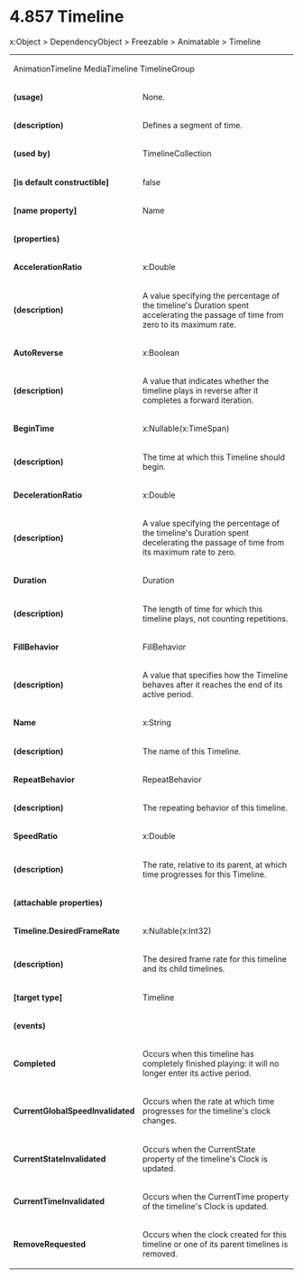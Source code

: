 <html dir="LTR" xmlns:mshelp="http://msdn.microsoft.com/mshelp" xmlns:ddue="http://ddue.schemas.microsoft.com/authoring/2003/5" xmlns:xlink="http://www.w3.org/1999/xlink" xmlns:tool="http://www.microsoft.com/tooltip"><body><input type="hidden" id="userDataCache" class="userDataStyle"><input type="hidden" id="hiddenScrollOffset"><img id="dropDownImage" style="display:none; height:0; width:0;" src="../local/drpdown.gif"><img id="dropDownHoverImage" style="display:none; height:0; width:0;" src="../local/drpdown_orange.gif"><img id="collapseImage" style="display:none; height:0; width:0;" src="../local/collapse.gif"><img id="expandImage" style="display:none; height:0; width:0;" src="../local/exp.gif"><img id="collapseAllImage" style="display:none; height:0; width:0;" src="../local/collall.gif"><img id="expandAllImage" style="display:none; height:0; width:0;" src="../local/expall.gif"><img id="copyImage" style="display:none; height:0; width:0;" src="../local/copycode.gif"><img id="copyHoverImage" style="display:none; height:0; width:0;" src="../local/copycodeHighlight.gif"><div id="header"><h1 class="heading">4.857 Timeline</h1></div><div id="mainSection"><div id="mainBody"><div id="allHistory" class="saveHistory" onsave="saveAll()" onload="loadAll()"></div>
				<p xmlns:wsd="http://wsdev.schemas.microsoft.com/authoring/2008/2" xmlns:msxsl="urn:schemas-microsoft-com:xslt" xmlns:script="urn:script" xmlns:build="urn:build">
				</p>
			<div id="sectionSection0" class="section" name="collapseableSection"><content xmlns="http://ddue.schemas.microsoft.com/authoring/2003/5" xmlns:wsd="http://wsdev.schemas.microsoft.com/authoring/2008/2" xmlns:msxsl="urn:schemas-microsoft-com:xslt" xmlns:script="urn:script" xmlns:build="urn:build">
				</content></div><div id="sectionSection1" class="section" name="collapseableSection"><content xmlns="http://ddue.schemas.microsoft.com/authoring/2003/5" xmlns:wsd="http://wsdev.schemas.microsoft.com/authoring/2008/2" xmlns:msxsl="urn:schemas-microsoft-com:xslt" xmlns:script="urn:script" xmlns:build="urn:build">
					<p xmlns="">
						<mshelp:link keywords="7badce03-ceb8-4865-86e1-32354d3d3a43" tabindex="0">x:Object</mshelp:link> &gt; <mshelp:link keywords="1ace14c9-325e-437c-b16d-27614f062f42" tabindex="0">DependencyObject</mshelp:link> &gt; <mshelp:link keywords="d367880c-b6fe-490d-8ad8-2c239df18064" tabindex="0">Freezable</mshelp:link> &gt; <mshelp:link keywords="7b5c1852-6912-4037-912f-69c4cdb8c1a6" tabindex="0">Animatable</mshelp:link> &gt; Timeline</p>
					<p xmlns=""><b></b></p><table class="ProtocolAuthoredTable" xmlns=""><tr>
								<td colspan="2">
									<p>
										<mshelp:link keywords="b7fb3918-de51-4c3d-bd24-647e64590030" tabindex="0">AnimationTimeline</mshelp:link> <mshelp:link keywords="1bb2f30f-d78b-4856-a71a-21b2f5918f96" tabindex="0">MediaTimeline</mshelp:link> <mshelp:link keywords="b6aece58-d760-40c5-ad9b-04095e25c40e" tabindex="0">TimelineGroup</mshelp:link></p>
								</td>
							</tr><tr>
							<td>
								<p>
									<b>(usage)</b>
								</p>
							</td>
							<td>
								<p>None.</p>
							</td>
						</tr><tr>
							<td>
								<p>
									<b>(description)</b>
								</p>
							</td>
							<td>
								<p>Defines a segment of time.</p>
							</td>
						</tr><tr>
							<td>
								<p>
									<b>(used by)</b>
								</p>
							</td>
							<td>
								<p>
									<mshelp:link keywords="d0c65536-3254-4fb6-9ac6-7ff2557b8a43" tabindex="0">TimelineCollection</mshelp:link>
								</p>
							</td>
						</tr><tr>
							<td>
								<p>
									<b>[is default constructible]</b>
								</p>
							</td>
							<td>
								<p>false</p>
							</td>
						</tr><tr>
							<td>
								<p>
									<b>[name property]</b>
								</p>
							</td>
							<td>
								<p>Name</p>
							</td>
						</tr><tr>
							<td>
								<p>
									<b>(properties)</b>
								</p>
							</td>
							<td>
							</td>
						</tr><tr>
							<td>
								<p>
									<b>AccelerationRatio</b>
								</p>
							</td>
							<td>
								<p>
									<mshelp:link keywords="c93e33d3-4df2-4b32-99a5-b888bb06634a" tabindex="0">x:Double</mshelp:link>
								</p>
							</td>
						</tr><tr>
							<td>
								<p>
									<b>(description)</b>
								</p>
							</td>
							<td>
								<p>A value specifying the percentage of the timeline's Duration spent accelerating the passage of time from zero to its maximum rate.</p>
							</td>
						</tr><tr>
							<td>
								<p>
									<b>AutoReverse</b>
								</p>
							</td>
							<td>
								<p>
									<mshelp:link keywords="6bd7197b-026f-4b3a-9744-51aaaa6afaa5" tabindex="0">x:Boolean</mshelp:link>
								</p>
							</td>
						</tr><tr>
							<td>
								<p>
									<b>(description)</b>
								</p>
							</td>
							<td>
								<p>A value that indicates whether the timeline plays in reverse after it completes a forward iteration.</p>
							</td>
						</tr><tr>
							<td>
								<p>
									<b>BeginTime</b>
								</p>
							</td>
							<td>
								<p>
									<mshelp:link keywords="767c12cd-6f1f-4e5f-bf71-05cd0a2c5de1" tabindex="0">x:Nullable</mshelp:link>(<mshelp:link keywords="97b24550-a0d7-4808-a5a4-8e4db000b5c6" tabindex="0">x:TimeSpan</mshelp:link>)</p>
							</td>
						</tr><tr>
							<td>
								<p>
									<b>(description)</b>
								</p>
							</td>
							<td>
								<p>The time at which this Timeline should begin.</p>
							</td>
						</tr><tr>
							<td>
								<p>
									<b>DecelerationRatio</b>
								</p>
							</td>
							<td>
								<p>
									<mshelp:link keywords="c93e33d3-4df2-4b32-99a5-b888bb06634a" tabindex="0">x:Double</mshelp:link>
								</p>
							</td>
						</tr><tr>
							<td>
								<p>
									<b>(description)</b>
								</p>
							</td>
							<td>
								<p>A value specifying the percentage of the timeline's Duration spent decelerating the passage of time from its maximum rate to zero.</p>
							</td>
						</tr><tr>
							<td>
								<p>
									<b>Duration</b>
								</p>
							</td>
							<td>
								<p>
									<mshelp:link keywords="db643e52-4bf4-43d0-8312-6b6d15337be6" tabindex="0">Duration</mshelp:link>
								</p>
							</td>
						</tr><tr>
							<td>
								<p>
									<b>(description)</b>
								</p>
							</td>
							<td>
								<p>The length of time for which this timeline plays, not counting repetitions.</p>
							</td>
						</tr><tr>
							<td>
								<p>
									<b>FillBehavior</b>
								</p>
							</td>
							<td>
								<p>
									<mshelp:link keywords="960a6b82-3c45-4d87-bc40-b845999a430b" tabindex="0">FillBehavior</mshelp:link>
								</p>
							</td>
						</tr><tr>
							<td>
								<p>
									<b>(description)</b>
								</p>
							</td>
							<td>
								<p>A value that specifies how the Timeline behaves after it reaches the end of its active period.</p>
							</td>
						</tr><tr>
							<td>
								<p>
									<b>Name</b>
								</p>
							</td>
							<td>
								<p>
									<mshelp:link keywords="67edea77-c567-471a-a9f7-a27c3f49a322" tabindex="0">x:String</mshelp:link>
								</p>
							</td>
						</tr><tr>
							<td>
								<p>
									<b>(description)</b>
								</p>
							</td>
							<td>
								<p>The name of this Timeline.</p>
							</td>
						</tr><tr>
							<td>
								<p>
									<b>RepeatBehavior</b>
								</p>
							</td>
							<td>
								<p>
									<mshelp:link keywords="5a1e09c1-4835-40c7-b55b-fb80e6acc6d8" tabindex="0">RepeatBehavior</mshelp:link>
								</p>
							</td>
						</tr><tr>
							<td>
								<p>
									<b>(description)</b>
								</p>
							</td>
							<td>
								<p>The repeating behavior of this timeline.</p>
							</td>
						</tr><tr>
							<td>
								<p>
									<b>SpeedRatio</b>
								</p>
							</td>
							<td>
								<p>
									<mshelp:link keywords="c93e33d3-4df2-4b32-99a5-b888bb06634a" tabindex="0">x:Double</mshelp:link>
								</p>
							</td>
						</tr><tr>
							<td>
								<p>
									<b>(description)</b>
								</p>
							</td>
							<td>
								<p>The rate, relative to its parent, at which time progresses for this Timeline.</p>
							</td>
						</tr><tr>
							<td>
								<p>
									<b>(attachable properties)</b>
								</p>
							</td>
							<td>
							</td>
						</tr><tr>
							<td>
								<p>
									<b>Timeline.DesiredFrameRate</b>
								</p>
							</td>
							<td>
								<p>
									<mshelp:link keywords="767c12cd-6f1f-4e5f-bf71-05cd0a2c5de1" tabindex="0">x:Nullable</mshelp:link>(<mshelp:link keywords="d850bb38-448e-4d1c-b369-aa6b616d7f73" tabindex="0">x:Int32</mshelp:link>)</p>
							</td>
						</tr><tr>
							<td>
								<p>
									<b>(description)</b>
								</p>
							</td>
							<td>
								<p>The desired frame rate for this timeline and its child timelines.</p>
							</td>
						</tr><tr>
							<td>
								<p>
									<b>[target type]</b>
								</p>
							</td>
							<td>
								<p>Timeline</p>
							</td>
						</tr><tr>
							<td>
								<p>
									<b>(events)</b>
								</p>
							</td>
							<td>
							</td>
						</tr><tr>
							<td>
								<p>
									<b>Completed</b>
								</p>
							</td>
							<td>
								<p>Occurs when this timeline has completely finished playing: it will no longer enter its active period.</p>
							</td>
						</tr><tr>
							<td>
								<p>
									<b>CurrentGlobalSpeedInvalidated</b>
								</p>
							</td>
							<td>
								<p>Occurs when the rate at which time progresses for the timeline's clock changes.</p>
							</td>
						</tr><tr>
							<td>
								<p>
									<b>CurrentStateInvalidated</b>
								</p>
							</td>
							<td>
								<p>Occurs when the CurrentState property of the timeline's Clock is updated.</p>
							</td>
						</tr><tr>
							<td>
								<p>
									<b>CurrentTimeInvalidated</b>
								</p>
							</td>
							<td>
								<p>Occurs when the CurrentTime property of the timeline's Clock is updated.</p>
							</td>
						</tr><tr>
							<td>
								<p>
									<b>RemoveRequested</b>
								</p>
							</td>
							<td>
								<p>Occurs when the clock created for this timeline or one of its parent timelines is removed.</p>
							</td>
						</tr></table>
				</content></div><!--[if gte IE 5]>
			<tool:tip element="languageFilterToolTip" avoidmouse="false"/>
		<![endif]--></div><a name="feedback"></a><span></span></div></body></html>